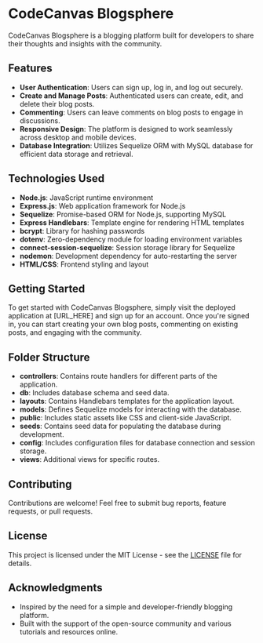 # CodeCanvas Blogsphere

CodeCanvas Blogsphere is a blogging platform built for developers to share their thoughts and insights with the community.

## Features

- **User Authentication**: Users can sign up, log in, and log out securely.
- **Create and Manage Posts**: Authenticated users can create, edit, and delete their blog posts.
- **Commenting**: Users can leave comments on blog posts to engage in discussions.
- **Responsive Design**: The platform is designed to work seamlessly across desktop and mobile devices.
- **Database Integration**: Utilizes Sequelize ORM with MySQL database for efficient data storage and retrieval.

## Technologies Used

- **Node.js**: JavaScript runtime environment
- **Express.js**: Web application framework for Node.js
- **Sequelize**: Promise-based ORM for Node.js, supporting MySQL
- **Express Handlebars**: Template engine for rendering HTML templates
- **bcrypt**: Library for hashing passwords
- **dotenv**: Zero-dependency module for loading environment variables
- **connect-session-sequelize**: Session storage library for Sequelize
- **nodemon**: Development dependency for auto-restarting the server
- **HTML/CSS**: Frontend styling and layout

## Getting Started

To get started with CodeCanvas Blogsphere, simply visit the deployed application at [URL_HERE] and sign up for an account. Once you're signed in, you can start creating your own blog posts, commenting on existing posts, and engaging with the community.

## Folder Structure

- **controllers**: Contains route handlers for different parts of the application.
- **db**: Includes database schema and seed data.
- **layouts**: Contains Handlebars templates for the application layout.
- **models**: Defines Sequelize models for interacting with the database.
- **public**: Includes static assets like CSS and client-side JavaScript.
- **seeds**: Contains seed data for populating the database during development.
- **config**: Includes configuration files for database connection and session storage.
- **views**: Additional views for specific routes.

## Contributing

Contributions are welcome! Feel free to submit bug reports, feature requests, or pull requests.

## License

This project is licensed under the MIT License - see the [LICENSE](LICENSE) file for details.

## Acknowledgments

- Inspired by the need for a simple and developer-friendly blogging platform.
- Built with the support of the open-source community and various tutorials and resources online.